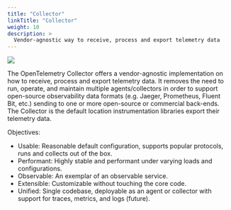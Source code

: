 ```yaml
---
title: "Collector"
linkTitle: "Collector"
weight: 10
description: >
  Vendor-agnostic way to receive, process and export telemetry data
---
```


<img src="https://raw.github.com/open-telemetry/opentelemetry.io/main/iconography/Otel_Collector.svg"></img>

The OpenTelemetry Collector offers a vendor-agnostic implementation on how to
receive, process and export telemetry data. It removes the need to run,
operate, and maintain multiple agents/collectors in order to support
open-source observability data formats (e.g. Jaeger, Prometheus, Fluent Bit,
etc.) sending to one or more open-source or commercial back-ends. The Collector
is the default location instrumentation libraries export their telemetry data.

Objectives:

- Usable: Reasonable default configuration, supports popular protocols, runs and collects out of the box.
- Performant: Highly stable and performant under varying loads and configurations.
- Observable: An exemplar of an observable service.
- Extensible: Customizable without touching the core code.
- Unified: Single codebase, deployable as an agent or collector with support for traces, metrics, and logs (future).
